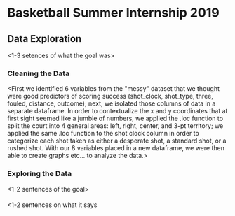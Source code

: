 # Basketball Summer Internship 2019

## Data Exploration
<1-3 setences of what the goal was>

### Cleaning the Data
<First we identified 6 variables from the "messy" dataset that we thought were good predictors of scoring success (shot_clock, shot_type, three, fouled, distance, outcome); next, we isolated those columns of data in a separate dataframe. In order to contextualize the x and y coordinates that at first sight seemed like a jumble of numbers, we applied the .loc function to split the court into 4 general areas: left, right, center, and 3-pt territory; we applied the same .loc function to the shot clock column in order to categorize each shot taken as either a desperate shot, a standard shot, or a rushed shot. With our 8 variables placed in a new dataframe, we were then able to create graphs etc... to analyze the data.>

### Exploring the Data
<1-2 sentences of the goal>

#### <GRAPH TITLE>
<Graph Picture>
<1-2 sentences on what it says
